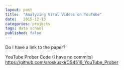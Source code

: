 ```yaml
---
layout: post
title:  "Analyzing Viral Videos on YouTube"
date:   2015-12-13
categories: projects
tags: data school
published: false
---
```


Do I have a link to the paper?

YouTube Prober Code (I have no commits)
https://github.com/aroskuski/CS4516_YouTube_Prober
